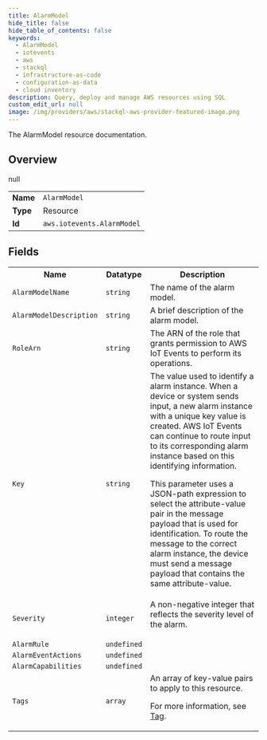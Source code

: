 ```yaml
---
title: AlarmModel
hide_title: false
hide_table_of_contents: false
keywords:
  - AlarmModel
  - iotevents
  - aws
  - stackql
  - infrastructure-as-code
  - configuration-as-data
  - cloud inventory
description: Query, deploy and manage AWS resources using SQL
custom_edit_url: null
image: /img/providers/aws/stackql-aws-provider-featured-image.png
---
```

The AlarmModel resource documentation.

## Overview
<table><tbody>
<tr><td><b>Name</b></td><td><code>AlarmModel</code></td></tr>
<tr><td><b>Type</b></td><td>Resource</td></tr>
null
<tr><td><b>Id</b></td><td><code>aws.iotevents.AlarmModel</code></td></tr>
</tbody></table>

## Fields
<table><tbody>
<tr><th>Name</th><th>Datatype</th><th>Description</th></tr>
<tr><td><code>AlarmModelName</code></td><td><code>string</code></td><td>The name of the alarm model.</td></tr><tr><td><code>AlarmModelDescription</code></td><td><code>string</code></td><td>A brief description of the alarm model.</td></tr><tr><td><code>RoleArn</code></td><td><code>string</code></td><td>The ARN of the role that grants permission to AWS IoT Events to perform its operations.</td></tr><tr><td><code>Key</code></td><td><code>string</code></td><td>The value used to identify a alarm instance. When a device or system sends input, a new alarm instance with a unique key value is created. AWS IoT Events can continue to route input to its corresponding alarm instance based on this identifying information.

This parameter uses a JSON-path expression to select the attribute-value pair in the message payload that is used for identification. To route the message to the correct alarm instance, the device must send a message payload that contains the same attribute-value.</td></tr><tr><td><code>Severity</code></td><td><code>integer</code></td><td>A non-negative integer that reflects the severity level of the alarm.

</td></tr><tr><td><code>AlarmRule</code></td><td><code>undefined</code></td><td></td></tr><tr><td><code>AlarmEventActions</code></td><td><code>undefined</code></td><td></td></tr><tr><td><code>AlarmCapabilities</code></td><td><code>undefined</code></td><td></td></tr><tr><td><code>Tags</code></td><td><code>array</code></td><td>An array of key-value pairs to apply to this resource.

For more information, see [Tag](https://docs.aws.amazon.com/AWSCloudFormation/latest/UserGuide/aws-properties-resource-tags.html).</td></tr>
</tbody></table>